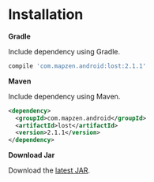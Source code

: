 # Installation

**Gradle**

Include dependency using Gradle.

```groovy
compile 'com.mapzen.android:lost:2.1.1'
```

**Maven**

Include dependency using Maven.

```xml
<dependency>
  <groupId>com.mapzen.android</groupId>
  <artifactId>lost</artifactId>
  <version>2.1.1</version>
</dependency>
```

**Download Jar**

Download the [latest JAR][1].

[1]: http://search.maven.org/remotecontent?filepath=com/mapzen/android/lost/2.1.1/lost-2.1.1.jar
